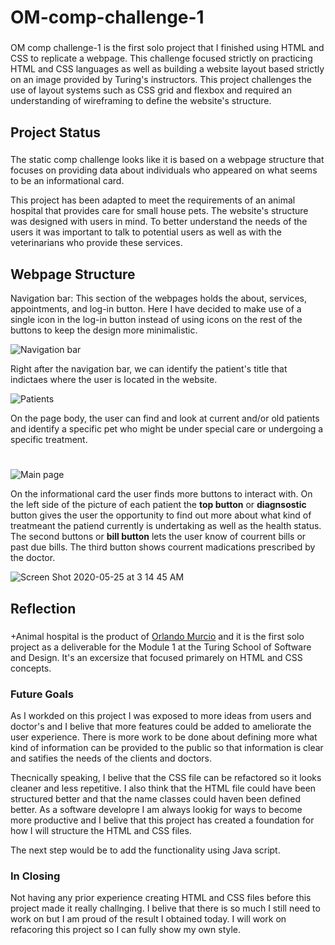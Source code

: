 # OM-comp-challenge-1
###
OM comp challenge-1 is the first solo project that I finished using HTML and CSS to replicate a webpage. This challenge focused strictly on practicing HTML and CSS languages as well as building a website layout based strictly on an image provided by Turing's instructors. This project challenges the use of layout systems such as CSS grid and flexbox and required an understanding of wireframing to define the website's structure. 

## Project Status
###
The static comp challenge looks like it is based on a webpage structure that focuses on providing data about individuals who appeared on what seems to be an informational card.

This project has been adapted to meet the requirements of an animal hospital that provides care for small house pets. The website's structure was designed with users in mind. To better understand the needs of the users it was  important to talk to potential users as well as with the veterinarians who provide these services.


## Webpage Structure

Navigation bar:
This section of the webpages holds the about, services, appointments, and log-in button. Here I have decided to make use of a single icon in the log-in button instead of using icons on the rest of the buttons to keep the design more minimalistic.

![Navigation bar](https://user-images.githubusercontent.com/56229864/82798059-410c4580-9e35-11ea-80e7-e81778af5fec.png)

Right after the navigation bar, we can identify the patient's title that indictaes where the user is located in the website.

![Patients](https://user-images.githubusercontent.com/56229864/82798234-7add4c00-9e35-11ea-9f66-9694475386b4.png)

On the page body, the user can find and look at current and/or old patients and identify a specific pet who might be under special care or undergoing a specific treatment.
#
![Main page](https://user-images.githubusercontent.com/56229864/82797390-4026e400-9e34-11ea-8993-37d211e7b074.png)

On the informational card the user finds more buttons to interact with. On the left side of the picture of each patient the **top button** or **diagnsostic** button gives the user the opportunity to find out more about what kind of treatmeant the patiend currently is undertaking as well as the health status. The second buttons or **bill button** lets the user know of courrent bills or past due bills. The third button shows courrent madications prescribed by the doctor.

![Screen Shot 2020-05-25 at 3 14 45 AM](https://user-images.githubusercontent.com/56229864/82798573-ec1cff00-9e35-11ea-8261-a4ff494a58a2.png)

## Reflection
###
+Animal hospital is the product of [Orlando Murcio](https://www.github.com/atos20) and it is the first solo project as a deliverable for the Module 1 at the Turing School of Software and Design. It's an excersize that focused primarely on HTML and CSS concepts.

### Future Goals
As I workded on this project I was exposed to more ideas from users and doctor's and I belive that more features could be added to ameliorate the user experience. There is more work to be done about defining more what kind of information can be provided to the public so that information is clear and satifies the needs of the clients and doctors. 

Thecnically speaking,  I belive that the CSS file can be refactored so it looks cleaner and less repetitive. I also think that the HTML file could have been structured better and that the name classes could haven been defined better. As a software developre I am always lookig for ways to become more productive and I belive that this project has created a foundation for how I will structure the HTML and CSS files.

The next step would be to add the functionality using Java script.

### In Closing

Not having any prior experience creating HTML and CSS files before this project made it really challnging. I belive that there is so much I still need to work on but I am proud of the result I  obtained today. I will work on refacoring this project so I can fully show my own style.

